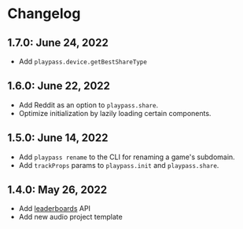 # Changelog

## 1.7.0: June 24, 2022

- Add `playpass.device.getBestShareType`

## 1.6.0: June 22, 2022

- Add Reddit as an option to `playpass.share`.
- Optimize initialization by lazily loading certain components.

## 1.5.0: June 14, 2022

- Add `playpass rename` to the CLI for renaming a game's subdomain.
- Add `trackProps` params to `playpass.init` and `playpass.share`.

## 1.4.0: May 26, 2022

- Add [leaderboards](/leaderboards) API
- Add new audio project template
